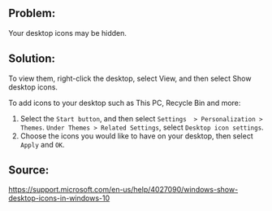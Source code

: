 ## Problem:
Your desktop icons may be hidden. 

## Solution:
To view them, right-click the desktop, select View, and then select Show desktop icons. 

To add icons to your desktop such as This PC, Recycle Bin and more:

1. Select the ```Start button```, and then select ```Settings  > Personalization > Themes```.
    ```Under Themes > Related Settings```, select ```Desktop icon settings```.  
2. Choose the icons you would like to have on your desktop, then select ```Apply``` and ```OK```.

## Source:  
<https://support.microsoft.com/en-us/help/4027090/windows-show-desktop-icons-in-windows-10>
